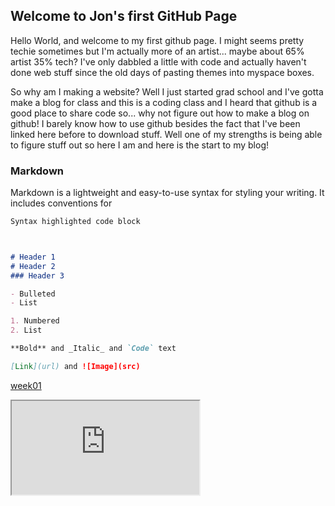 ## Welcome to Jon's first GitHub Page

Hello World, and welcome to my first github page. I might seems pretty techie sometimes but I'm actually more of an artist... maybe about 65% artist 35% tech? I've only dabbled a little with code and actually haven't done web stuff since the old days of pasting themes into myspace boxes. 

So why am I making a website? Well I just started grad school and I've gotta make a blog for class and this is a coding class and I heard that github is a good place to share code so... why not figure out how to make a blog on github! I barely know how to use github besides the fact that I've been linked here before to download stuff. Well one of my strengths is being able to figure stuff out so here I am and here is the start to my blog!

### Markdown

Markdown is a lightweight and easy-to-use syntax for styling your writing. It includes conventions for

```markdown
Syntax highlighted code block



# Header 1
# Header 2
### Header 3

- Bulleted
- List

1. Numbered
2. List

**Bold** and _Italic_ and `Code` text

[Link](url) and ![Image](src)
```


[week01](https://editor.p5js.org/phanman/present/bmr3uVzmw)

<iframe src="https://editor.p5js.org/phanman/embed/bmr3uVzmw"></iframe>



